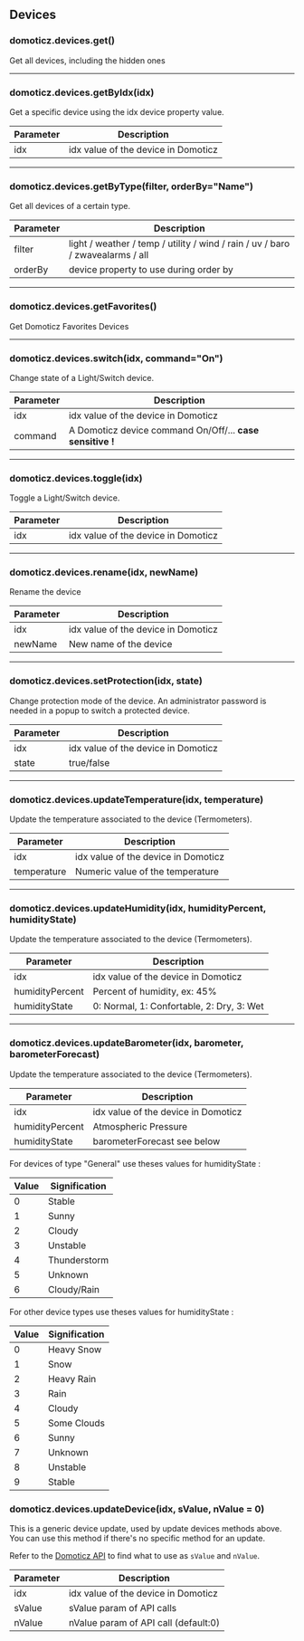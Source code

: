 ## Devices

### **domoticz.devices.get()**

Get all devices, including the hidden ones

---

### **domoticz.devices.getByIdx(idx)**

Get a specific device using the idx device property value.

| Parameter | Description                         |
| --------- | ----------------------------------- |
| idx       | idx value of the device in Domoticz |

---

### **domoticz.devices.getByType(filter, orderBy="Name")**

Get all devices of a certain type.

| Parameter | Description                                                                    |
| --------- | ------------------------------------------------------------------------------ |
| filter    | light / weather / temp / utility / wind / rain / uv / baro / zwavealarms / all |
| orderBy   | device property to use during order by                                         |

---

### **domoticz.devices.getFavorites()**

Get Domoticz Favorites Devices

---

### **domoticz.devices.switch(idx, command="On")**

Change state of a Light/Switch device.

| Parameter | Description                                               |
| --------- | --------------------------------------------------------- |
| idx       | idx value of the device in Domoticz                       |
| command   | A Domoticz device command On/Off/... **case sensitive !** |

---

### **domoticz.devices.toggle(idx)**

Toggle a Light/Switch device.

| Parameter | Description                         |
| --------- | ----------------------------------- |
| idx       | idx value of the device in Domoticz |

---

### **domoticz.devices.rename(idx, newName)**

Rename the device

| Parameter | Description                         |
| --------- | ----------------------------------- |
| idx       | idx value of the device in Domoticz |
| newName   | New name of the device              |

---

### **domoticz.devices.setProtection(idx, state)**

Change protection mode of the device. An administrator password is needed
in a popup to switch a protected device.

| Parameter | Description                         |
| --------- | ----------------------------------- |
| idx       | idx value of the device in Domoticz |
| state     | true/false                          |

---

### **domoticz.devices.updateTemperature(idx, temperature)**

Update the temperature associated to the device (Termometers).

| Parameter   | Description                         |
| ----------- | ----------------------------------- |
| idx         | idx value of the device in Domoticz |
| temperature | Numeric value of the temperature    |

---

### **domoticz.devices.updateHumidity(idx, humidityPercent, humidityState)**

Update the temperature associated to the device (Termometers).

| Parameter       | Description                               |
| --------------- | ----------------------------------------- |
| idx             | idx value of the device in Domoticz       |
| humidityPercent | Percent of humidity, ex: 45%              |
| humidityState   | 0: Normal, 1: Confortable, 2: Dry, 3: Wet |

---

### **domoticz.devices.updateBarometer(idx, barometer, barometerForecast)**

Update the temperature associated to the device (Termometers).

| Parameter       | Description                         |
| --------------- | ----------------------------------- |
| idx             | idx value of the device in Domoticz |
| humidityPercent | Atmospheric Pressure                |
| humidityState   | barometerForecast see below         |

For devices of type "General" use theses values for humidityState :

| Value | Signification |
| ----- | ------------- |
| 0     | Stable        |
| 1     | Sunny         |
| 2     | Cloudy        |
| 3     | Unstable      |
| 4     | Thunderstorm  |
| 5     | Unknown       |
| 6     | Cloudy/Rain   |

For other device types use theses values for humidityState :

| Value | Signification |
| ----- | ------------- |
| 0     | Heavy Snow    |
| 1     | Snow          |
| 2     | Heavy Rain    |
| 3     | Rain          |
| 4     | Cloudy        |
| 5     | Some Clouds   |
| 6     | Sunny         |
| 7     | Unknown       |
| 8     | Unstable      |
| 9     | Stable        |

### **domoticz.devices.updateDevice(idx, sValue, nValue = 0)**

This is a generic device update, used by update devices methods above.
You can use this method if there's no specific method for an update.

Refer to the [Domoticz API](https://www.domoticz.com/wiki/Domoticz_API/JSON_URL's#Update_devices.2Fsensors) to find what to use as `sValue` and `nValue`.


| Parameter | Description                          |
| --------- | ------------------------------------ |
| idx       | idx value of the device in Domoticz  |
| sValue    | sValue param of API calls            |
| nValue    | nValue param of API call (default:0) |
